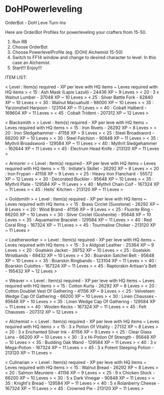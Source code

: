 # DoHPowerleveling
OrderBot - DoH Leve Turn-Ins

Here are OrderBot Profiles for powerleveling your crafters from 15-50.

1. Run RB
2. Choose OrderBot
3. Choose PowerlevelProfile (eg. [DOH] Alchemist 15-50)
4. Switch to FF14 window and change to desired character to level. In this case an Alchemist.
5. Start!!! Enjoy!!!

ITEM LIST:

< Level : Item(s) required - XP per leve with HQ items ~ Leves required with HQ items >
< 15 : Ash Mask (Lapis Lazuli) - 24436 XP ~ 9 Leves >
< 20 : 3 x Walnut Lumber - 37048 XP ~ 10 Leves >
< 25 : Silver Battle Fork - 62840 XP ~ 10 Leves >
< 30 : Walnut Macuahuitl - 98000 XP ~ 10 Leves >
< 35 : Yarzonshell Harpoon - 123104 XP ~ 11 Leves >
< 40 : Cobalt Halberd - 169604 XP ~ 11 Leves >
< 45 : Cobalt Trident - 207312 XP ~ 12 Leves >

< Blacksmith >
< Level : Item(s) required - XP per leve with HQ items ~ Leves required with HQ items >
< 15 : Iron Rivets - 26292 XP ~ 8 Leves >
< 20 : Iron Sledgehammer - 41156 XP ~ 9 Leves >
< 25 : Steel Broadsword - 66200 XP ~ 10 Leves >
< 30 : Steel Falchion - 90848 XP ~ 11 Leves >
< 35 : Mythril Broadsword - 129584 XP ~ 11 Leves >
< 40 : Mythril Sledgehammer - 162644 XP ~ 11 Leves >
< 45 : Electrum Head Knife - 213120 XP ~ 11 Leves >

< Armorer >
< Level : Item(s) required - XP per leve with HQ items ~ Leves required with HQ items >
< 15 : Initiate's Skillet - 26292 XP ~ 8 Leves >
< 20 : Iron Frypan - 41156 XP ~ 9 Leves >
< 25 : Heavy Iron Flanchard - 55572 XP ~ 12 Leves >
< 30 : Decorated Buckler - 95648 XP ~ 10 Leves >
< 35 : Mythril Plate - 129584 XP ~ 11 Leves >
< 40 : Mythril Chain Coif - 167324 XP ~ 11 Leves >
< 45 : Hells' Kitchen - 213120 XP ~ 11 Leves >

< Goldsmith >
< Level : Item(s) required - XP per leve with HQ items ~ Leves required with HQ items >
< 15 : Brass Circlet (Sunstone) - 26292 XP ~ 8 Leves >
< 20 : Wind Brand - 41156 XP ~ 9 Leves >
< 25 : Fluorite Ring - 66200 XP ~ 10 Leves >
< 30 : Silver Circlet (Goshenite) - 95648 XP ~ 10 Leves >
< 35 : Aquamarine Bracelet - 129584 XP ~ 11 Leves >
< 40 : Red Coral Ring - 167324 XP ~ 11 Leves >
< 45 : Tourmaline Choker - 213120 XP ~ 11 Leves >

< Leatherworker >
< Level : Item(s) required - XP per leve with HQ items ~ Leves required with HQ items >
< 15 : 3 x Aldgoat Leather - 25364 XP ~ 9 Leves >
< 20 : Goatskin Jacket - 39752 XP ~ 10 Leves >
< 25 : Goatskin Wristbands - 69432 XP ~ 10 Leves >
< 30 : Boarskin Satchel Belt - 95648 XP ~ 10 Leves >
< 35 : Boarskin Ringbands - 123104 XP ~ 11 Leves >
< 40 : Boarskin Culottes - 167324 XP ~ 11 Leves >
< 45 : Raptorskin Artisan's Belt - 195432 XP ~ 12 Leves >

< Weaver >
< Level : Item(s) required - XP per leve with HQ items ~ Leves required with HQ items >
< 15 : Cotton Kurta - 26292 XP ~ 8 Leves >
< 20 : Cotton Doublet Vest Of Gathering - 41156 XP ~ 9 Leves >
< 25 : Velveteen Wedge Cap Of Gathering - 66200 XP ~ 10 Leves >
< 30 : Linen Chausses - 95648 XP ~ 10 Leves >
< 35 : Linen Wedge Cap Of Gathering - 129584 XP ~ 11 Leves >
< 40 : Woolen Kecks - 167324 XP ~ 11 Leves >
< 45 : Felt Chausses - 207312 XP ~ 12 Leves >

< Alchemist >
< Level : Item(s) required - XP per leve with HQ items ~ Leves required with HQ items >
< 15 : 3 x Potion Of Vitality - 27132 XP ~ 8 Leves >
< 20 : 3 x Enchanted Silver Ink - 41156 XP ~ 9 Leves >
< 25 : Clear Glass Lens - 66200 XP ~ 10 Leves >
< 30 : 3 x Hi-Potion Of Strength - 95648 XP ~ 10 Leves >
< 35 : Budding Oak Wand - 129584 XP ~ 11 Leves >
< 40 : 3 x Mega-Potion - 167324 XP ~ 11 Leves >
< 45 : 3 x Potent Sleeping Potion - 213120 XP ~ 11 Leves >

< Culinarian >
< Level : Item(s) required - XP per leve with HQ items ~ Leves required with HQ items >
< 15 : Walnut Bread - 26292 XP ~ 8 Leves >
< 20 : Salmon Meuniere - 41156 XP ~ 9 Leves >
< 25 : 9 x Chicken Stock - 66200 XP ~ 10 Leves >
< 30 : 5 x Dark Vinegar - 90848 XP ~ 11 Leves >
< 35 : Knight's Bread - 129584 XP ~ 11 Leves >
< 40 : 5 x Rolanberry Cheese - 167324 XP ~ 11 Leves >
< 45 : Crowned Pie - 213120 XP ~ 11 Leves >

